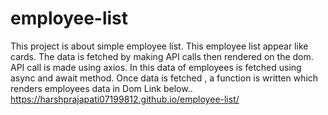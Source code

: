 # employee-list
This project is about simple employee list. This employee list appear like cards. The data is fetched by making API calls then rendered on the dom. API call is made using axios. In this data of employees is fetched using async and await method. Once data is fetched , a function is written which renders employees data in Dom
Link below..
https://harshprajapati07199812.github.io/employee-list/
